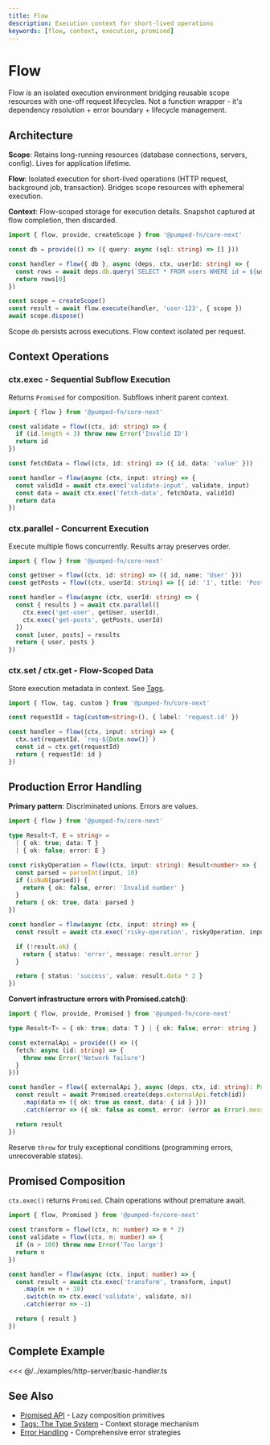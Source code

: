 ```yaml
---
title: Flow
description: Execution context for short-lived operations
keywords: [flow, context, execution, promised]
---
```


# Flow

Flow is an isolated execution environment bridging reusable scope resources with one-off request lifecycles. Not a function wrapper - it's dependency resolution + error boundary + lifecycle management.

## Architecture

**Scope**: Retains long-running resources (database connections, servers, config). Lives for application lifetime.

**Flow**: Isolated execution for short-lived operations (HTTP request, background job, transaction). Bridges scope resources with ephemeral execution.

**Context**: Flow-scoped storage for execution details. Snapshot captured at flow completion, then discarded.

```ts twoslash
import { flow, provide, createScope } from '@pumped-fn/core-next'

const db = provide(() => ({ query: async (sql: string) => [] }))

const handler = flow({ db }, async (deps, ctx, userId: string) => {
  const rows = await deps.db.query(`SELECT * FROM users WHERE id = ${userId}`)
  return rows[0]
})

const scope = createScope()
const result = await flow.execute(handler, 'user-123', { scope })
await scope.dispose()
```

Scope `db` persists across executions. Flow context isolated per request.

## Context Operations

### ctx.exec - Sequential Subflow Execution

Returns `Promised` for composition. Subflows inherit parent context.

```ts twoslash
import { flow } from '@pumped-fn/core-next'

const validate = flow((ctx, id: string) => {
  if (id.length < 3) throw new Error('Invalid ID')
  return id
})

const fetchData = flow((ctx, id: string) => ({ id, data: 'value' }))

const handler = flow(async (ctx, input: string) => {
  const validId = await ctx.exec('validate-input', validate, input)
  const data = await ctx.exec('fetch-data', fetchData, validId)
  return data
})
```

### ctx.parallel - Concurrent Execution

Execute multiple flows concurrently. Results array preserves order.

```ts twoslash
import { flow } from '@pumped-fn/core-next'

const getUser = flow((ctx, id: string) => ({ id, name: 'User' }))
const getPosts = flow((ctx, userId: string) => [{ id: '1', title: 'Post' }])

const handler = flow(async (ctx, userId: string) => {
  const { results } = await ctx.parallel([
    ctx.exec('get-user', getUser, userId),
    ctx.exec('get-posts', getPosts, userId)
  ])
  const [user, posts] = results
  return { user, posts }
})
```

### ctx.set / ctx.get - Flow-Scoped Data

Store execution metadata in context. See [Tags](./02-tags-the-type-system.md).

```ts twoslash
import { flow, tag, custom } from '@pumped-fn/core-next'

const requestId = tag(custom<string>(), { label: 'request.id' })

const handler = flow((ctx, input: string) => {
  ctx.set(requestId, `req-${Date.now()}`)
  const id = ctx.get(requestId)
  return { requestId: id }
})
```

## Production Error Handling

**Primary pattern**: Discriminated unions. Errors are values.

```ts twoslash
import { flow } from '@pumped-fn/core-next'

type Result<T, E = string> =
  | { ok: true; data: T }
  | { ok: false; error: E }

const riskyOperation = flow((ctx, input: string): Result<number> => {
  const parsed = parseInt(input, 10)
  if (isNaN(parsed)) {
    return { ok: false, error: 'Invalid number' }
  }
  return { ok: true, data: parsed }
})

const handler = flow(async (ctx, input: string) => {
  const result = await ctx.exec('risky-operation', riskyOperation, input)

  if (!result.ok) {
    return { status: 'error', message: result.error }
  }

  return { status: 'success', value: result.data * 2 }
})
```

**Convert infrastructure errors with Promised.catch()**:

```ts twoslash
import { flow, provide, Promised } from '@pumped-fn/core-next'

type Result<T> = { ok: true; data: T } | { ok: false; error: string }

const externalApi = provide(() => ({
  fetch: async (id: string) => {
    throw new Error('Network failure')
  }
}))

const handler = flow({ externalApi }, async (deps, ctx, id: string): Promise<Result<{ id: string }>> => {
  const result = await Promised.create(deps.externalApi.fetch(id))
    .map(data => ({ ok: true as const, data: { id } }))
    .catch(error => ({ ok: false as const, error: (error as Error).message }))

  return result
})
```

Reserve `throw` for truly exceptional conditions (programming errors, unrecoverable states).

## Promised Composition

`ctx.exec()` returns `Promised`. Chain operations without premature await.

```ts twoslash
import { flow, Promised } from '@pumped-fn/core-next'

const transform = flow((ctx, n: number) => n * 2)
const validate = flow((ctx, n: number) => {
  if (n > 100) throw new Error('Too large')
  return n
})

const handler = flow(async (ctx, input: number) => {
  const result = await ctx.exec('transform', transform, input)
    .map(n => n + 10)
    .switch(n => ctx.exec('validate', validate, n))
    .catch(error => -1)

  return { result }
})
```

## Complete Example

<<< @/../examples/http-server/basic-handler.ts

## See Also

- [Promised API](./07-promised-api.md) - Lazy composition primitives
- [Tags: The Type System](./02-tags-the-type-system.md) - Context storage mechanism
- [Error Handling](./10-error-handling.md) - Comprehensive error strategies
